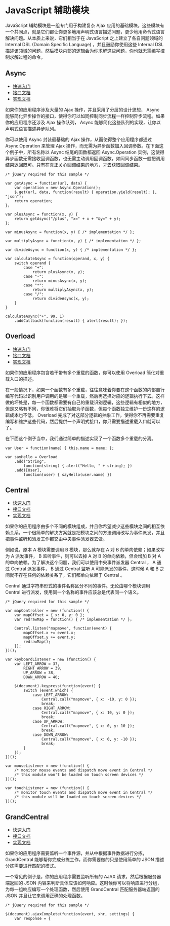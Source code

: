 # JavaScript 辅助模块

JavaScript 辅助模块是一组专门用于构建复杂 Ajax 应用的基础模块。这些模块有一个共同点，就是它们都让你更多地用声明式语言描述问题，更少地用命令式语言解决问题。从本质上来说，它们相当于在 JavaScript 之上建立了各自问题领域的 Internal DSL (Domain Specific Language) ，并且鼓励你使用这些 Internal DSL 描述该领域的问题，然后模块内部的逻辑会为你求解这些问题，你也就无需编写控制求解过程的命令。

## Async

* <a href="async/introduction.html">快速入门</a>
* <a href="async/features.html">接口文档</a>
* <a href="async/secrets.html">实现文档</a>

如果你的应用程序涉及大量的 Ajax 操作，并且采用了分层的设计思想， Async 能够简化异步操作的接口，使得你可以如同控制同步流程一样控制异步流程。如果你的应用程序还涉及 Ajax 操作队列， Async 能够简化这些队列的实现，让你以声明式语言描述异步队列。

你可以使用 Async 封装最基础的 Ajax 操作，从而使得整个应用程序都通过 Async.Operation 来管理 Ajax 操作，而无需为异步函数加入回调参数。在下面这个例子中，所有名称以 Async 结尾的函数都返回 Async.Operation 实例，这使得异步函数无需接收回调函数，也无需主动调用回调函数，如同同步函数一般把调用结果返回既可。只有在真正关心回调结果的地方，才去获取回调结果。

	/* jQuery required for this sample */
	
	var getAsync = function(url, data) {
		var operation = new Async.Operation();
		$.get(url, data, function(result) { operation.yield(result); }, "json");
		return operation;
	};
	
	var plusAsync = function(x, y) {
		return getAsync("/plus", "x=" + x + "&y=" + y);
	};
	
	var minusAsync = function(x, y) { /* implementation */ };
	
	var multiplyAsync = function(x, y) { /* implementation */ };
	
	var divideAsync = function(x, y) { /* implementation */ };
	
	var calculateAsync = function(operand, x, y) {
		switch operand {
			case "+":
				return plusAsync(x, y);
			case "-":
				return minusAsync(x, y);
			case "*":
				return multiplyAsync(x, y);
			case "/":
				return divideAsync(x, y);
		}
	}
	
	calculateAsync("+", 99, 1)
		.addCallback(function(result) { alert(result); });

## Overload

* <a href="overload/introduction.html">快速入门</a>
* <a href="overload/features.html">接口文档</a>
* <a href="overload/secrets.html">实现文档</a>

如果你的应用程序包含若干带有多个重载的函数，你可以使用 Overload 简化对重载入口的描述。

在一般情况下，如果一个函数有多个重载，往往意味着你要在这个函数的内部自行编写代码以识别用户调用的是哪一个重载，然后再选择对应的逻辑执行下去。这样做的坏处是，每一个函数都需要有自己的重载识别逻辑，这些逻辑有相似的地方，但是又略有不同，你很难将它们抽取为子函数，但每个函数独立维护一份这样的逻辑成本也不低。 Overload 完成了对这部分逻辑的抽象工作，使得你不再需要重复编写和维护这些代码，然后提供一个声明式接口，你只需要描述重载入口就可以了。

在下面这个例子当中，我们通过简单的描述实现了一个函数多个重载的分离。

	var User = function(name) { this.name = name; };
	
	var sayHello = Overload
		.add("String",
			function(string) { alert("Hello, " + string); }) 
		.add([User],
			function(user) { sayHello(user.name) })

## Central

* <a href="central/introduction.html">快速入门</a>
* <a href="central/features.html">接口文档</a>
* <a href="central/secrets.html">实现文档</a>

如果你的应用程序由多个不同的模块组成，并且你希望减少这些模块之间的相互依赖关系，一个很简单的解决方案就是把模块之间的方法调用改写为事件派发，并且把事件监听和派发工作都交由中央事件派发器去做。

例如说，原本 A 模块需要调用 B 模块，那么就存在 A 对 B 的单向依赖；如果改写为 A 派发事件， B 监听事件，则可以去掉 A 对 B 的单向依赖，但会增加 B 对 A 的单向依赖。为了解决这个问题，我们可以使用中央事件派发器 Central ， A 通过 Central 派发事件， B 通过 Central 监听 A 可能派发的事件，这时候 A 和 B 之间就不存在任何的依赖关系了，它们都单向依赖于 Central 。

Central 通过字符串形式的事件名称区分不同的事件。无论由哪个模块调用 Central 进行派发，使用同一个名称的事件应该总是代表同一个语义。

    /* jQuery required for this sample */
    
    var mapController = new (function() {
        var mapOffset = { x: 0, y: 0 };
        var redrawMap = function() { /* implementation */ };
        
        Central.listen("mapmove", function(event) {
            mapOffset.x += event.x;
            mapOffset.y += event.y;
            redrawMap();
        });
    })();
    
    var keyboardListener = new (function() {
        var LEFT_ARROW = 37,
            RIGHT_ARROW = 39,
            UP_ARROW = 38,
            DOWN_ARROW = 40;
        
        $(document).keypress(function(event) {
            switch (event.which) {
                case LEFT_ARROW:
                    Central.call("mapmove", { x: -10, y: 0 });
                    break;
                case RIGHT_ARROW:
                    Central.call("mapmove", { x: 10, y: 0 });
                    break;
                case UP_ARROW:
                    Central.call("mapmove", { x: 0, y: 10 });
                    break;
                case DOWN_ARROW:
                    Central.call("mapmove", { x: 0, y: -10 });
                    break;
            }
        });
    })();
    
    var mouseListener = new (function() {
        /* monitor mouse events and dispatch move event in Central */
        /* this module won't be loaded on touch screen devices */
    })();
    
    var touchListener = new (function() {
        /* monitor touch events and dispatch move event in Central */
        /* this module will be loaded on touch screen devices */
    })();

## GrandCentral

* <a href="grandcentral/introduction.html">快速入门</a>
* <a href="grandcentral/features.html">接口文档</a>
* <a href="grandcentral/secrets.html">实现文档</a>

如果你的应用程序需要监听一个事件源，并从中根据事件数据进行分拣， GrandCentral 能够帮你完成分拣工作，而你需要做的只是使用简单的 JSON 描述分拣需要进行匹配的模式。

一个常见的例子是，你的应用程序需要监听所有的 AJAX 请求，然后根据服务器端返回的 JSON 内容来判断具体应该如何响应。这时候你可以将响应进行分组，为每一组响应编写一个处理函数，然后使用 GrandCentral 匹配服务器端返回的 JSON 并且让它来调用正确的处理函数。

    /* jQuery required for this sample */
    
    $(document).ajaxComplete(function(event, xhr, settings) {
        var response = {
 